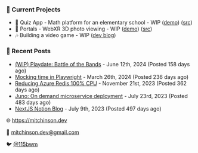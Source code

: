 ### 📌 Current Projects
- 📝 Quiz App - Math platform for an elementary school - WIP ([demo](https://quiz-staging.mitchinson.dev/)) ([src](https://github.com/bmitchinson/budget-entry))
- 📸 Portals - WebXR 3D photo viewing - WIP ([demo](https://portals.mitchinson.dev/)) ([src](https://github.com/bmitchinson/vr-jpg-viewer-webxr))
- 🎶 Building a video game - WIP ([dev blog](https://blog.mitchinson.dev/playdate-dev-one))

### 📝 Recent Posts

- [(WIP) Playdate: Battle of the Bands](https://blog.mitchinson.dev/playdate-dev-one) - June 12th, 2024 (Posted 158 days ago)
- [Mocking time in Playwright](https://blog.mitchinson.dev/playwright-mock-time) - March 26th, 2024 (Posted 236 days ago)
- [Reducing Azure Redis 100% CPU](https://blog.mitchinson.dev/redis-cpu) - November 21st, 2023 (Posted 362 days ago)
- [Juno: On demand microservice deployment](https://blog.mitchinson.dev/juno) - July 23rd, 2023 (Posted 483 days ago)
- [NextJS Notion Blog](https://blog.mitchinson.dev/blog-2023) - July 9th, 2023 (Posted 497 days ago)

🌐 https://mitchinson.dev

💌 mitchinson.dev@gmail.com

🐦 [@115bwm](https://twitter.com/115bwm)
